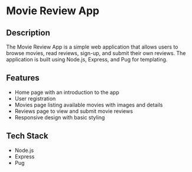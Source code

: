# Movie Review App


## Description

The Movie Review App is a simple web application that allows users to browse movies, read reviews, sign-up, and submit their own reviews. The application is built using Node.js, Express, and Pug for templating.


## Features

- Home page with an introduction to the app
- User registration
- Movies page listing available movies with images and details
- Reviews page to view and submit movie reviews
- Responsive design with basic styling


## Tech Stack

- Node.js
- Express
- Pug